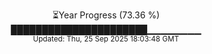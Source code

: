 <p align="center">
⏳Year Progress (73.36 %)<br>
██████████████████████▁▁▁▁▁▁▁▁ <br>
<sub>Updated: Thu, 25 Sep 2025 18:03:48 GMT</sub>
</p>

